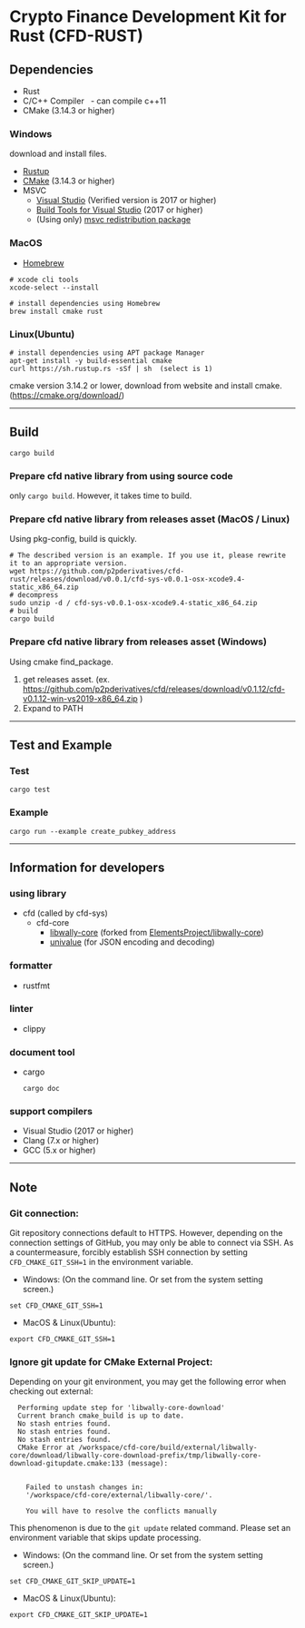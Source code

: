 # Crypto Finance Development Kit for Rust (CFD-RUST)

## Dependencies

- Rust
- C/C++ Compiler
  - can compile c++11
- CMake (3.14.3 or higher)

### Windows 

download and install files.
- [Rustup](https://rustup.rs/)
- [CMake](https://cmake.org/) (3.14.3 or higher)
- MSVC
  - [Visual Studio](https://visualstudio.microsoft.com/downloads/) (Verified version is 2017 or higher)
  - [Build Tools for Visual Studio](https://visualstudio.microsoft.com/downloads/) (2017 or higher)
  - (Using only) [msvc redistribution package](https://support.microsoft.com/help/2977003/the-latest-supported-visual-c-downloads)

### MacOS

- [Homebrew](https://brew.sh/)

```Shell
# xcode cli tools
xcode-select --install

# install dependencies using Homebrew
brew install cmake rust
```

### Linux(Ubuntu)

```Shell
# install dependencies using APT package Manager
apt-get install -y build-essential cmake
curl https://sh.rustup.rs -sSf | sh  (select is 1)
```

cmake version 3.14.2 or lower, download from website and install cmake.
(https://cmake.org/download/)

---

## Build

```Shell
cargo build
```

### Prepare cfd native library from using source code

only `cargo build`. However, it takes time to build.

### Prepare cfd native library from releases asset (MacOS / Linux)

Using pkg-config, build is quickly.

```Shell
# The described version is an example. If you use it, please rewrite it to an appropriate version.
wget https://github.com/p2pderivatives/cfd-rust/releases/download/v0.0.1/cfd-sys-v0.0.1-osx-xcode9.4-static_x86_64.zip
# decompress
sudo unzip -d / cfd-sys-v0.0.1-osx-xcode9.4-static_x86_64.zip
# build
cargo build
```

### Prepare cfd native library from releases asset (Windows)

Using cmake find_package.
1. get releases asset. (ex. https://github.com/p2pderivatives/cfd/releases/download/v0.1.12/cfd-v0.1.12-win-vs2019-x86_64.zip )
2. Expand to PATH

---

## Test and Example

### Test

```
cargo test
```

### Example

```
cargo run --example create_pubkey_address
```

---

## Information for developers

### using library

- cfd (called by cfd-sys)
  - cfd-core
    - [libwally-core](https://github.com/cryptogarageinc/libwally-core/tree/cfd-develop) (forked from [ElementsProject/libwally-core](https://github.com/ElementsProject/libwally-core))
    - [univalue](https://github.com/jgarzik/univalue) (for JSON encoding and decoding)

### formatter

- rustfmt

### linter

- clippy

### document tool

- cargo
  ```
  cargo doc
  ```

### support compilers

- Visual Studio (2017 or higher)
- Clang (7.x or higher)
- GCC (5.x or higher)

---

## Note

### Git connection:

Git repository connections default to HTTPS.
However, depending on the connection settings of GitHub, you may only be able to connect via SSH.
As a countermeasure, forcibly establish SSH connection by setting `CFD_CMAKE_GIT_SSH=1` in the environment variable.

- Windows: (On the command line. Or set from the system setting screen.)
```
set CFD_CMAKE_GIT_SSH=1
```

- MacOS & Linux(Ubuntu):
```
export CFD_CMAKE_GIT_SSH=1
```

### Ignore git update for CMake External Project:

Depending on your git environment, you may get the following error when checking out external:
```
  Performing update step for 'libwally-core-download'
  Current branch cmake_build is up to date.
  No stash entries found.
  No stash entries found.
  No stash entries found.
  CMake Error at /workspace/cfd-core/build/external/libwally-core/download/libwally-core-download-prefix/tmp/libwally-core-download-gitupdate.cmake:133 (message):


    Failed to unstash changes in:
    '/workspace/cfd-core/external/libwally-core/'.

    You will have to resolve the conflicts manually
```

This phenomenon is due to the `git update` related command.
Please set an environment variable that skips update processing.

- Windows: (On the command line. Or set from the system setting screen.)
```
set CFD_CMAKE_GIT_SKIP_UPDATE=1
```

- MacOS & Linux(Ubuntu):
```
export CFD_CMAKE_GIT_SKIP_UPDATE=1
```
